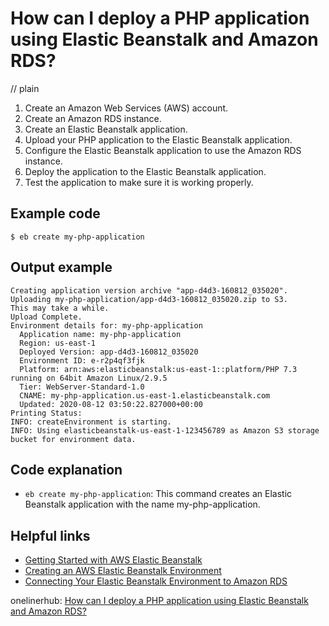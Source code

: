 # How can I deploy a PHP application using Elastic Beanstalk and Amazon RDS?
// plain

1. Create an Amazon Web Services (AWS) account.
2. Create an Amazon RDS instance.
3. Create an Elastic Beanstalk application.
4. Upload your PHP application to the Elastic Beanstalk application.
5. Configure the Elastic Beanstalk application to use the Amazon RDS instance.
6. Deploy the application to the Elastic Beanstalk application.
7. Test the application to make sure it is working properly.

## Example code

```
$ eb create my-php-application
```

## Output example

```
Creating application version archive "app-d4d3-160812_035020".
Uploading my-php-application/app-d4d3-160812_035020.zip to S3.
This may take a while.
Upload Complete.
Environment details for: my-php-application
  Application name: my-php-application
  Region: us-east-1
  Deployed Version: app-d4d3-160812_035020
  Environment ID: e-r2p4qf3fjk
  Platform: arn:aws:elasticbeanstalk:us-east-1::platform/PHP 7.3 running on 64bit Amazon Linux/2.9.5
  Tier: WebServer-Standard-1.0
  CNAME: my-php-application.us-east-1.elasticbeanstalk.com
  Updated: 2020-08-12 03:50:22.827000+00:00
Printing Status:
INFO: createEnvironment is starting.
INFO: Using elasticbeanstalk-us-east-1-123456789 as Amazon S3 storage bucket for environment data.
```

## Code explanation

- `eb create my-php-application`: This command creates an Elastic Beanstalk application with the name my-php-application.

## Helpful links
- [Getting Started with AWS Elastic Beanstalk](https://docs.aws.amazon.com/elasticbeanstalk/latest/dg/GettingStarted.html)
- [Creating an AWS Elastic Beanstalk Environment](https://docs.aws.amazon.com/elasticbeanstalk/latest/dg/environment-resources.html)
- [Connecting Your Elastic Beanstalk Environment to Amazon RDS](https://docs.aws.amazon.com/elasticbeanstalk/latest/dg/AWSHowTo.RDS.html)

onelinerhub: [How can I deploy a PHP application using Elastic Beanstalk and Amazon RDS?](https://onelinerhub.com/php-elastica/how-can-i-deploy-a-php-application-using-elastic-beanstalk-and-amazon-rds)